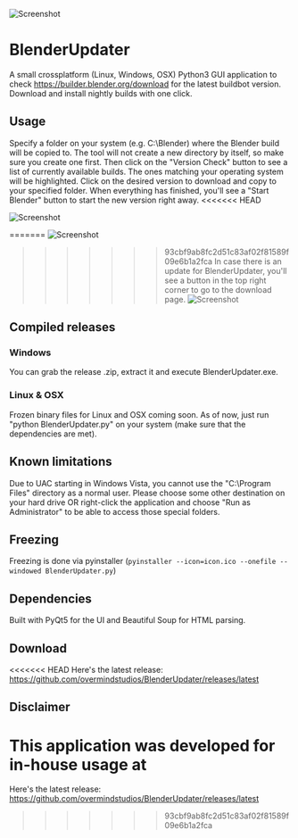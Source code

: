![Screenshot](https://raw.githubusercontent.com/overmindstudios/BlenderUpdater/master/screenshot.png)

# BlenderUpdater
A small crossplatform (Linux, Windows, OSX) Python3 GUI application to check <https://builder.blender.org/download> for
the latest buildbot version. Download and install nightly builds with one click.

## Usage
Specify a folder on your system (e.g. C:\Blender) where the Blender build will be copied to. The tool will not create a new directory by itself, so make sure you create one first.
Then click on the "Version Check" button to see a list of currently available builds. The ones matching your operating system will be highlighted. Click on the desired version to download and copy to your specified folder.
When everything has finished, you'll see a "Start Blender" button to start the new version right away.
<<<<<<< HEAD

![Screenshot](https://raw.githubusercontent.com/overmindstudios/BlenderUpdater/master/run_blender.png)

=======
![Screenshot](https://raw.githubusercontent.com/overmindstudios/BlenderUpdater/master/run_blender.png)
>>>>>>> 93cbf9ab8fc2d51c83af02f81589f09e6b1a2fca
In case there is an update for BlenderUpdater, you'll see a button in the top right corner to go to the download page.
![Screenshot](https://raw.githubusercontent.com/overmindstudios/BlenderUpdater/master/app_update.png)

## Compiled releases
### Windows
You can grab the release .zip, extract it and execute BlenderUpdater.exe.

### Linux & OSX
Frozen binary files for Linux and OSX coming soon. As of now, just run "python BlenderUpdater.py" on your system (make sure that the dependencies are met).

## Known limitations
Due to UAC starting in Windows Vista, you cannot use the "C:\Program Files\" directory as a
normal user. Please choose some other destination on your hard drive OR right-click
the application and choose "Run as Administrator" to be able to access those special folders.

## Freezing
Freezing is done via pyinstaller (`pyinstaller --icon=icon.ico --onefile --windowed BlenderUpdater.py`)

## Dependencies
Built with PyQt5 for the UI and Beautiful Soup for HTML parsing.

## Download
<<<<<<< HEAD
Here's the latest release: <https://github.com/overmindstudios/BlenderUpdater/releases/latest>

## Disclaimer
This application was developed for in-house usage at
=======
Here's the latest release: https://github.com/overmindstudios/BlenderUpdater/releases/latest
>>>>>>> 93cbf9ab8fc2d51c83af02f81589f09e6b1a2fca
